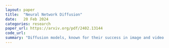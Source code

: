 ```yaml
---
layout: paper
title:  "Neural Network Diffusion"
date:   20 Feb 2024
categories: research
paper_url: https://arxiv.org/pdf/2402.13144
code_url: 
summary: "Diffusion models, known for their success in image and video generation, can also generate high-performing neural network parameters, as demonstrated in this study. By employing a simple combination of an autoencoder and a standard latent diffusion model, our method involves extracting latent representations of network parameters, which are then synthesized from random noise by the diffusion model. These new representations, processed through the autoencoder's decoder, serve as fresh network parameters. Tested across various architectures and datasets, this diffusion approach consistently produces models with comparable or superior performance to traditionally trained networks at minimal extra cost. Importantly, the generated models show distinct performance differences from the trained ones, suggesting further exploration into the versatile applications of diffusion models."
---
```


